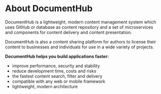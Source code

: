 # About DocumentHub

DocumentHub is a lightweight, modern content management system which uses GitHub or database as content repository and a set of microservices and components for content delivery and content presentation.

DocumentHub is also a content sharing platform for authors to license their content to businesses and individuals for use in a wide variety of projects.

**DocumentHub helps you build applications faster:**
- improve performance, security and stability
- reduce development time, costs and risks
- the fastest content search, filter and delivery
- compatible with any web or mobile framework
- lightweight, modern architecture
